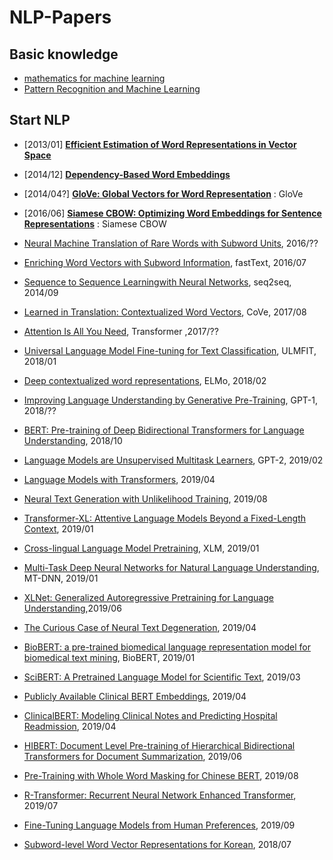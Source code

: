 # NLP-Papers

## Basic knowledge

- [mathematics for machine learning](https://mml-book.github.io/book/mml-book.pdf)
- [Pattern Recognition and Machine Learning](http://users.isr.ist.utl.pt/~wurmd/Livros/school/Bishop%20-%20Pattern%20Recognition%20And%20Machine%20Learning%20-%20Springer%20%202006.pdf)

## Start NLP

- [2013/01] **[Efficient Estimation of Word Representations in Vector Space](https://arxiv.org/pdf/1301.3781.pdf)**	
- [2014/12] **[Dependency-Based Word Embeddings](https://www.aclweb.org/anthology/P14-2050.pdf)**
- [2014/04?] **[GloVe: Global Vectors for Word Representation](https://nlp.stanford.edu/pubs/glove.pdf)** : GloVe
- [2016/06] **[Siamese CBOW: Optimizing Word Embeddings for Sentence Representations](https://arxiv.org/pdf/1606.04640.pdf)** : Siamese CBOW
- [Neural Machine Translation of Rare Words with Subword Units](https://www.aclweb.org/anthology/P16-1162.pdf), 2016/??
- [Enriching Word Vectors with Subword Information](https://arxiv.org/pdf/1607.04606.pdf), fastText, 2016/07

- [Sequence to Sequence Learningwith Neural Networks](https://arxiv.org/pdf/1409.3215.pdf), seq2seq, 2014/09

- [Learned in Translation: Contextualized Word Vectors](http://papers.nips.cc/paper/7209-learned-in-translation-contextualized-word-vectors.pdf), CoVe, 2017/08	

- [Attention Is All You Need](https://arxiv.org/pdf/1706.03762.pdf), Transformer ,2017/??


- [Universal Language Model Fine-tuning for Text Classification](https://arxiv.org/pdf/1801.06146.pdf), ULMFIT, 2018/01
- [Deep contextualized word representations](https://arxiv.org/pdf/1802.05365.pdf), ELMo, 2018/02

- [Improving Language Understanding by Generative Pre-Training](https://s3-us-west-2.amazonaws.com/openai-assets/research-covers/language-unsupervised/language_understanding_paper.pdf), GPT-1, 2018/??	
- [BERT: Pre-training of Deep Bidirectional Transformers for Language Understanding](https://arxiv.org/pdf/1810.04805.pdf), 2018/10	
- [Language Models are Unsupervised Multitask Learners](https://d4mucfpksywv.cloudfront.net/better-language-models/language_models_are_unsupervised_multitask_learners.pdf), GPT-2, 2019/02

- [Language Models with Transformers](https://arxiv.org/abs/1904.09408), 2019/04
- [Neural Text Generation with Unlikelihood Training](https://arxiv.org/pdf/1908.04319.pdf), 2019/08

- [Transformer-XL: Attentive Language Models Beyond a Fixed-Length Context](https://arxiv.org/abs/1901.02860), 2019/01	

- [Cross-lingual Language Model Pretraining](https://arxiv.org/pdf/1901.07291.pdf), XLM, 2019/01	
- [Multi-Task Deep Neural Networks for Natural Language Understanding](https://arxiv.org/pdf/1901.11504.pdf), MT-DNN, 2019/01	

- [XLNet: Generalized Autoregressive Pretraining for Language Understanding](https://arxiv.org/abs/1906.08237),2019/06

- [The Curious Case of Neural Text Degeneration](https://arxiv.org/pdf/1904.09751.pdf), 2019/04

- [BioBERT: a pre-trained biomedical language representation model for biomedical text mining](https://arxiv.org/ftp/arxiv/papers/1901/1901.08746.pdf), BioBERT, 2019/01
- [SciBERT: A Pretrained Language Model for Scientific Text](https://arxiv.org/abs/1903.10676.pdf), 2019/03
- [Publicly Available Clinical BERT Embeddings](https://arxiv.org/abs/1904.03323.pdf), 2019/04
- [ClinicalBERT: Modeling Clinical Notes and Predicting Hospital Readmission](https://arxiv.org/abs/1904.05342.pdf), 2019/04
- [HIBERT: Document Level Pre-training of Hierarchical Bidirectional Transformers for Document Summarization](https://arxiv.org/pdf/1905.06566.pdf), 2019/06
- [Pre-Training with Whole Word Masking for Chinese BERT](https://arxiv.org/pdf/1906.08101.pdf), 2019/08

- [R-Transformer: Recurrent Neural Network Enhanced Transformer](https://arxiv.org/abs/1907.05572), 2019/07

- [Fine-Tuning Language Models from Human Preferences](https://arxiv.org/abs/1909.08593), 2019/09

- [Subword-level Word Vector Representations for Korean](https://www.aclweb.org/anthology/P18-1226.pdf), 2018/07
